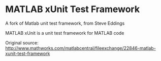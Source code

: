 MATLAB xUnit Test Framework
================
A fork of Matlab unit test framework, from Steve Eddings
 
MATLAB xUnit is a unit test framework for MATLAB code

Original source: http://www.mathworks.com/matlabcentral/fileexchange/22846-matlab-xunit-test-framework
